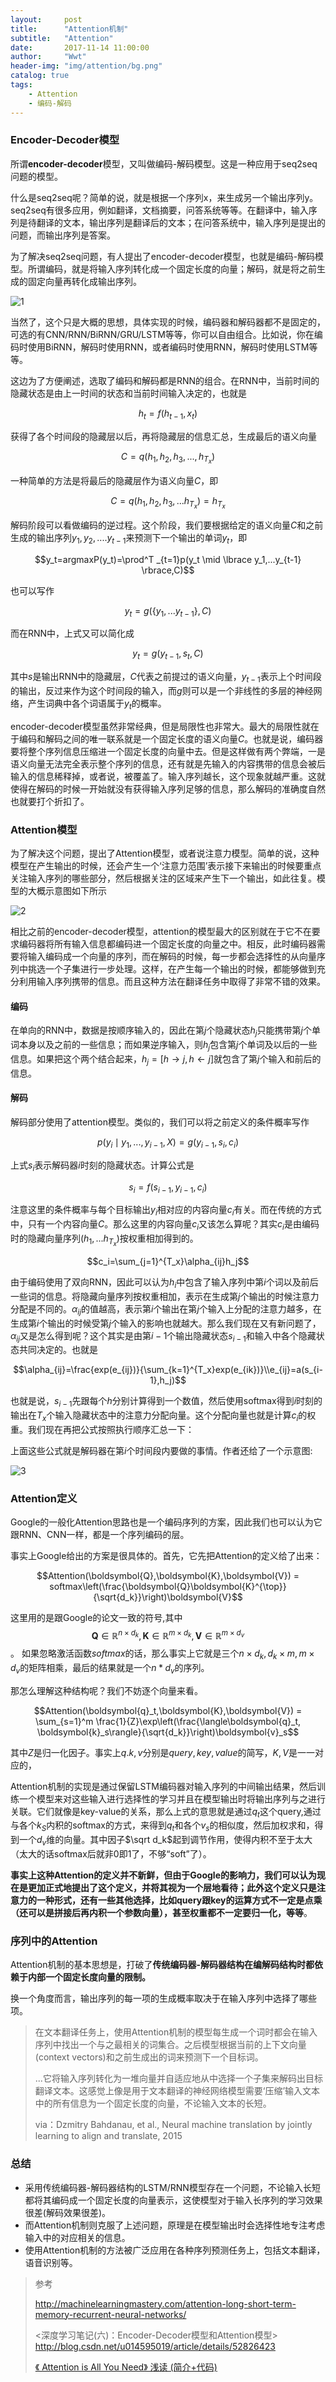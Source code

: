 ```yaml
---
layout:     post
title:      "Attention机制"
subtitle:   "Attention"
date:       2017-11-14 11:00:00
author:     "Wwt"
header-img: "img/attention/bg.png"
catalog: true
tags:   
    - Attention
    - 编码-解码
---
```


### Encoder-Decoder模型

所谓**encoder-decoder**模型，又叫做编码-解码模型。这是一种应用于seq2seq问题的模型。

什么是seq2seq呢？简单的说，就是根据一个序列x，来生成另一个输出序列y。seq2seq有很多应用，例如翻译，文档摘要，问答系统等等。在翻译中，输入序列是待翻译的文本，输出序列是翻译后的文本；在问答系统中，输入序列是提出的问题，而输出序列是答案。

为了解决seq2seq问题，有人提出了encoder-decoder模型，也就是编码-解码模型。所谓编码，就是将输入序列转化成一个固定长度的向量；解码，就是将之前生成的固定向量再转化成输出序列。

![1](/img/attention/1.png)

当然了，这个只是大概的思想，具体实现的时候，编码器和解码器都不是固定的，可选的有CNN/RNN/BiRNN/GRU/LSTM等等，你可以自由组合。比如说，你在编码时使用BiRNN，解码时使用RNN，或者编码时使用RNN，解码时使用LSTM等等。

这边为了方便阐述，选取了编码和解码都是RNN的组合。在RNN中，当前时间的隐藏状态是由上一时间的状态和当前时间输入决定的，也就是

$$h_t=f(h_{t-1},x_t)$$

获得了各个时间段的隐藏层以后，再将隐藏层的信息汇总，生成最后的语义向量

$$C=q(h_1,h_2,h_3,...,h_{T_{x}})$$

一种简单的方法是将最后的隐藏层作为语义向量$C$，即

$$C=q(h_1,h_2,h_3,...h_{T_{x}})=h_{T_{x}}$$

解码阶段可以看做编码的逆过程。这个阶段，我们要根据给定的语义向量$C$和之前生成的输出序列$y_1,y_2,....y_{t-1}$来预测下一个输出的单词$y_{t}$，即

$$y_t=argmaxP(y_t)=\prod^T _{t=1}p(y_t \mid \lbrace y_1,...y_{t-1} \rbrace,C)$$

也可以写作

$$y_t=g(\lbrace y_1,...y_{t-1}\rbrace,C)$$

而在RNN中，上式又可以简化成

$$y_t=g(y_{t-1},s_t,C)$$

其中$s$是输出RNN中的隐藏层，$C$代表之前提过的语义向量，$y_{t-1}$表示上个时间段的输出，反过来作为这个时间段的输入，而$g$则可以是一个非线性的多层的神经网络，产生词典中各个词语属于$y_t$的概率。

encoder-decoder模型虽然非常经典，但是局限性也非常大。最大的局限性就在于编码和解码之间的唯一联系就是一个固定长度的语义向量$C$。也就是说，编码器要将整个序列信息压缩进一个固定长度的向量中去。但是这样做有两个弊端，一是语义向量无法完全表示整个序列的信息，还有就是先输入的内容携带的信息会被后输入的信息稀释掉，或者说，被覆盖了。输入序列越长，这个现象就越严重。这就使得在解码的时候一开始就没有获得输入序列足够的信息，那么解码的准确度自然也就要打个折扣了。

### Attention模型

为了解决这个问题，提出了Attention模型，或者说注意力模型。简单的说，这种模型在产生输出的时候，还会产生一个‘注意力范围’表示接下来输出的时候要重点关注输入序列的哪些部分，然后根据关注的区域来产生下一个输出，如此往复。模型的大概示意图如下所示

![2](/img/attention/2.png)

相比之前的encoder-decoder模型，attention的模型最大的区别就在于它不在要求编码器将所有输入信息都编码进一个固定长度的向量之中。相反，此时编码器需要将输入编码成一个向量的序列，而在解码的时候，每一步都会选择性的从向量序列中挑选一个子集进行一步处理。这样，在产生每一个输出的时候，都能够做到充分利用输入序列携带的信息。而且这种方法在翻译任务中取得了非常不错的效果。

#### 编码

在单向的RNN中，数据是按顺序输入的，因此在第$j$个隐藏状态$h_j$只能携带第$j$个单词本身以及之前的一些信息；而如果逆序输入，则$h_j$包含第$j$个单词及以后的一些信息。如果把这个两个结合起来，$h_j=[h\to j,h \gets j]$就包含了第$j$个输入和前后的信息。

#### 解码

解码部分使用了attention模型。类似的，我们可以将之前定义的条件概率写作

$$p(y_i\mid y_1,...,y_{i-1},X)=g(y_{i-1},s_i,c_i)$$

上式$s_i$表示解码器$i$时刻的隐藏状态。计算公式是

$$s_i=f(s_{i-1},y_{i-1},c_i)$$

注意这里的条件概率与每个目标输出$y_i$相对应的内容向量$c_i$有关。而在传统的方式中，只有一个内容向量$C$。那么这里的内容向量$c_i$又该怎么算呢？其实$c_i$是由编码时的隐藏向量序列$(h_1,...h_{T_{x}})$按权重相加得到的。

$$c_i=\sum_{j=1}^{T_x}\alpha_{ij}h_j$$

由于编码使用了双向RNN，因此可以认为$h_i$中包含了输入序列中第$i$个词以及前后一些词的信息。将隐藏向量序列按权重相加，表示在生成第$j$个输出的时候注意力分配是不同的。$\alpha_{ij}$的值越高，表示第$i$个输出在第$j$个输入上分配的注意力越多，在生成第$i$个输出的时候受第$j$个输入的影响也就越大。那么我们现在又有新问题了，$\alpha_{ij}$又是怎么得到呢？这个其实是由第$i-1$个输出隐藏状态$s_{i-1}$和输入中各个隐藏状态共同决定的。也就是

$$\alpha_{ij}=\frac{exp(e_{ij})}{\sum_{k=1}^{T_x}exp(e_{ik})}\\e_{ij}=a(s_{i-1},h_j)$$

也就是说，$s_{i-1}$先跟每个$h$分别计算得到一个数值，然后使用softmax得到$i$时刻的输出在$T_x$个输入隐藏状态中的注意力分配向量。这个分配向量也就是计算$c_i$的权重。我们现在再把公式按照执行顺序汇总一下：

上面这些公式就是解码器在第$i$个时间段内要做的事情。作者还给了一个示意图:

![3](/img/attention/3.png)

### Attention定义

Google的一般化Attention思路也是一个编码序列的方案，因此我们也可以认为它跟RNN、CNN一样，都是一个序列编码的层。

事实上Google给出的方案是很具体的。首先，它先把Attention的定义给了出来：

$$Attention(\boldsymbol{Q},\boldsymbol{K},\boldsymbol{V}) = softmax\left(\frac{\boldsymbol{Q}\boldsymbol{K}^{\top}}{\sqrt{d_k}}\right)\boldsymbol{V}$$

这里用的是跟Google的论文一致的符号,其中$$\boldsymbol{Q}\in\mathbb{R}^{n\times d_k}, \boldsymbol{K}\in\mathbb{R}^{m\times d_k}, \boldsymbol{V}\in\mathbb{R}^{m\times d_v}$$。 如果忽略激活函数$softmax$的话，那么事实上它就是三个$n\times d_k,d_k\times m, m\times d_v$的矩阵相乘，最后的结果就是一个$n*d_v$的序列。

那怎么理解这种结构呢？我们不妨逐个向量来看。

$$Attention(\boldsymbol{q}_t,\boldsymbol{K},\boldsymbol{V}) = \sum_{s=1}^m \frac{1}{Z}\exp\left(\frac{\langle\boldsymbol{q}_t, \boldsymbol{k}_s\rangle}{\sqrt{d_k}}\right)\boldsymbol{v}_s$$

其中$Z$是归一化因子。事实上$q.k,v$分别是$query,key,value$的简写，$K,V$是一一对应的，

Attention机制的实现是通过保留LSTM编码器对输入序列的中间输出结果，然后训练一个模型来对这些输入进行选择性的学习并且在模型输出时将输出序列与之进行关联。它们就像是key-value的关系，那么上式的意思就是通过$q_t$这个query,通过与各个$k_S$内积的softmax的方式，来得到$q_t$和各个$v_s$的相似度，然后加权求和，得到一个$d_v$维的向量。其中因子$\sqrt d_k$起到调节作用，使得内积不至于太大（太大的话softmax后就非0即1了，不够“soft”了）。

**事实上这种Attention的定义并不新鲜，但由于Google的影响力，我们可以认为现在是更加正式地提出了这个定义，并将其视为一个层地看待；此外这个定义只是注意力的一种形式，还有一些其他选择，比如query跟key的运算方式不一定是点乘（还可以是拼接后再内积一个参数向量），甚至权重都不一定要归一化，等等**。

### 序列中的Attention

Attention机制的基本思想是，打破了**传统编码器-解码器结构在编解码结构时都依赖于内部一个固定长度向量的限制。**

换一个角度而言，输出序列的每一项的生成概率取决于在输入序列中选择了哪些项。

>在文本翻译任务上，使用Attention机制的模型每生成一个词时都会在输入序列中找出一个与之最相关的词集合。之后模型根据当前的上下文向量(context vectors)和之前生成出的词来预测下一个目标词。
>
>...它将输入序列转化为一堆向量并自适应地从中选择一个子集来解码出目标翻译文本。这感觉上像是用于文本翻译的神经网络模型需要‘压缩’输入文本中的所有信息为一个固定长度的向量，不论输入文本的长短。
>
>via：Dzmitry Bahdanau, et al., Neural machine translation by jointly learning to align and translate, 2015

### 总结

- 采用传统编码器-解码器结构的LSTM/RNN模型存在一个问题，不论输入长短都将其编码成一个固定长度的向量表示，这使模型对于输入长序列的学习效果很差(解码效果很差)。
- 而Attention机制则克服了上述问题，原理是在模型输出时会选择性地专注考虑输入中的对应相关的信息。
- 使用Attention机制的方法被广泛应用在各种序列预测任务上，包括文本翻译，语音识别等。

>参考
>
>http://machinelearningmastery.com/attention-long-short-term-memory-recurrent-neural-networks/
>
><深度学习笔记(六)：Encoder-Decoder模型和Attention模型> http://blog.csdn.net/u014595019/article/details/52826423
>
>[ 《 Attention is All You Need》 浅读 (简介+代码)](https://spaces.ac.cn/archives/4765/)

